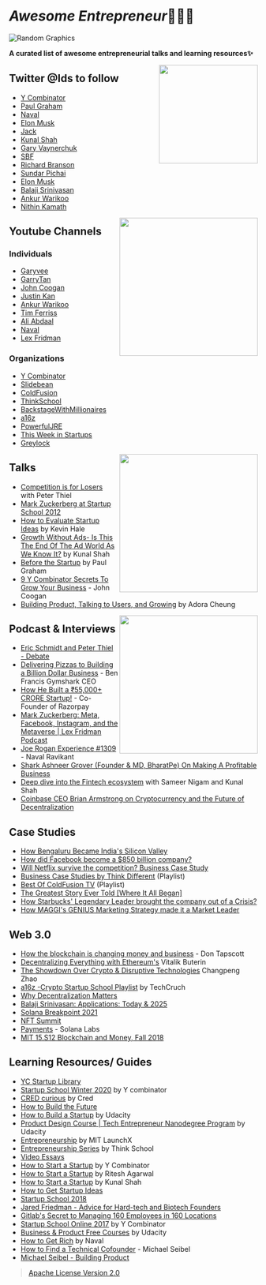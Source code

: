 # *Awesome Entrepreneur*🧑🏻‍💻

![Random Graphics](https://user-images.githubusercontent.com/67560900/148181466-012d746d-40bf-4c24-b922-01d6e8abbb81.png)

**A curated list of awesome entrepreneurial talks and learning resources✨**


<div >
  <img src="https://techcrunch.com/wp-content/uploads/2014/06/twitter-rise.gif?w=730&crop=1" align="right" height="200">
  </div>

## Twitter @Ids to follow
- [Y Combinator](https://twitter.com/ycombinator)
- [Paul Graham](https://twitter.com/paulg)
- [Naval](https://twitter.com/naval)
- [Elon Musk](https://twitter.com/elonmusk)
- [Jack](https://twitter.com/jack)
- [Kunal Shah](https://twitter.com/kunalb11)
- [Gary Vaynerchuk](https://twitter.com/garyvee)
- [SBF](https://twitter.com/SBF_FTX)
- [Richard Branson](https://twitter.com/richardbranson)
- [Sundar Pichai](https://twitter.com/sundarpichai)
- [Elon Musk](https://twitter.com/elonmusk)
- [Balaji Srinivasan](https://twitter.com/balajis)
- [Ankur Warikoo](https://twitter.com/warikoo)
- [Nithin Kamath](https://twitter.com/Nithin0dha)

<div >
  <img src="https://c.tenor.com/tYIUpIiF-LIAAAAC/youtube-logo.gif" align="right" width="280">
  </div>

## Youtube Channels

### Individuals 
- [Garyvee](https://www.youtube.com/garyvee)
- [GarryTan](https://www.youtube.com/GarryTan)
- [John Coogan](https://www.youtube.com/c/JohnCooganPlus)
- [Justin Kan](https://www.youtube.com/c/JustinKanTV)
- [Ankur Warikoo](https://www.youtube.com/warikoo)
- [Tim Ferriss](https://www.youtube.com/c/timferriss)
- [Ali Abdaal](https://www.youtube.com/c/aliabdaal)
- [Naval](https://www.youtube.com/c/NavalR)
- [Lex Fridman](https://www.youtube.com/c/lexfridman)


### Organizations
- [Y Combinator](https://www.youtube.com/ycombinator)
- [Slidebean](https://www.youtube.com/user/slidebean)
- [ColdFusion](https://www.youtube.com/ColdFusion)
- [ThinkSchool](https://www.youtube.com/ThinkSchool)
- [BackstageWithMillionaires](https://www.youtube.com/c/BackstageWithMillionaires)
- [a16z](https://www.youtube.com/c/a16z)
- [PowerfulJRE](https://www.youtube.com/c/joerogan)
- [This Week in Startups](https://www.youtube.com/c/ThisWeekIn)
- [Greylock](https://www.youtube.com/c/GreylockVC)

<div >
  <img src="https://thumbs.gfycat.com/IcySnarlingIriomotecat-max-1mb.gif" align="right" width="280">
  </div>

## Talks
- [Competition is for Losers](https://youtu.be/3Fx5Q8xGU8k) with Peter Thiel
- [Mark Zuckerberg at Startup School 2012](https://youtu.be/5bJi7k-y1Lo)
- [How to Evaluate Startup Ideas](https://youtu.be/DOtCl5PU8F0) by Kevin Hale
- [Growth Without Ads- Is This The End Of The Ad World As We Know It?](https://youtu.be/MrKPlo3yMSw) by Kunal Shah
- [Before the Startup](https://youtu.be/ii1jcLg-eIQ) by Paul Graham
- [9 Y Combinator Secrets To Grow Your Business](https://youtu.be/pTk2GdPWm7o) - John Coogan
- [Building Product, Talking to Users, and Growing](https://youtu.be/yP176MBG9Tk) by Adora Cheung

<div >
  <img src="https://thumbs.gfycat.com/DescriptiveDimFishingcat-max-1mb.gif" align="right" width="280">
  </div>

## Podcast & Interviews
- [Eric Schmidt and Peter Thiel - Debate](https://youtu.be/PsXFwy6gG_4)
- [Delivering Pizzas to Building a Billion Dollar Business](https://youtu.be/Ix5ON9dZ-es) - Ben Francis Gymshark CEO
- [How He Built a ₹55,000+ CRORE Startup!](https://youtu.be/7l_r8IanRWM) - Co-Founder of Razorpay
- [Mark Zuckerberg: Meta, Facebook, Instagram, and the Metaverse | Lex Fridman Podcast](https://youtu.be/5zOHSysMmH0)
- [Joe Rogan Experience #1309](https://youtu.be/3qHkcs3kG44) - Naval Ravikant
- [Shark Ashneer Grover (Founder & MD, BharatPe) On Making A Profitable Business](https://youtu.be/nnEZVVC4Ap8)
- [Deep dive into the Fintech ecosystem](https://youtu.be/xp_CaOy5Vf0) with Sameer Nigam and Kunal Shah
- [Coinbase CEO Brian Armstrong on Cryptocurrency and the Future of Decentralization](https://youtu.be/UpbGbKQsTjc)

## Case Studies
- [How Bengaluru Became India's Silicon Valley](https://youtu.be/C5u5mmVwDrE)
- [How did Facebook become a $850 billion company?](https://youtu.be/p2RCPyv95SE)
- [Will Netflix survive the competition? Business Case Study](https://youtu.be/bUFVJKwZYP4)
- [Business Case Studies by Think Different](https://youtube.com/playlist?list=PLGwmAEmjn4fmL_kCTOR-N4fXOlXvLa8dG) (Playlist)
- [Best Of ColdFusion TV](https://www.youtube.com/playlist?list=PL0iVR8sl9TiW7r7G-pduGsivB20jh2YS4) (Playlist)
- [The Greatest Story Ever Told [Where It All Began]](https://youtu.be/A2wG0sXbMhw)
- [How Starbucks' Legendary Leader brought the company out of a Crisis?](https://youtu.be/vvzpciKoU5g)
- [How MAGGI's GENIUS Marketing Strategy made it a Market Leader](https://youtu.be/r5OCFaXqS5I)

## Web 3.0
- [How the blockchain is changing money and business](https://youtu.be/Pl8OlkkwRpc) - Don Tapscott
- [Decentralizing Everything with Ethereum's](https://youtu.be/WSN5BaCzsbo) Vitalik Buterin
- [The Showdown Over Crypto & Disruptive Technologies](https://youtu.be/NxfA0jtMwV4) Changpeng Zhao
- [a16z -Crypto Startup School Playlist](https://youtube.com/playlist?list=PLK9Lwn4_TfLS3I9huJjd-k_FeMKiTkAff) by TechCruch
- [Why Decentralization Matters](https://onezero.medium.com/why-decentralization-matters-5e3f79f7638e)
- [Balaji Srinivasan: Applications: Today & 2025](https://youtu.be/3jPYk7ucrjo)
- [Solana Breakpoint 2021](https://www.youtube.com/playlist?list=PLilwLeBwGuK7yLsxKM1RZlxuNpaEuBEXk)
- [NFT Summit](https://www.youtube.com/playlist?list=PLM4u6XbiXf5omwoWS7AsncKViss76s28x)
- [Payments](https://youtu.be/1AnBma9huJY) - Solana Labs
- [MIT 15.S12 Blockchain and Money, Fall 2018](https://youtube.com/playlist?list=PLUl4u3cNGP63UUkfL0onkxF6MYgVa04Fn)

## Learning Resources/ Guides
- [YC Startup Library](https://www.ycombinator.com/library)
- [Startup School Winter 2020](https://youtube.com/playlist?list=PLQ-uHSnFig5PjfCy7mE77XMGhgky9HV3o) by Y combinator
- [CRED curious](https://youtube.com/playlist?list=PLTzr9kdwf7PtSoyv2z7bzoNUNZKRdUN-E) by Cred
- [How to Build the Future](https://www.youtube.com/playlist?list=PLQ-uHSnFig5MoTTcgd8EzenEADqGTQPpW)
- [How to Build a Startup](https://youtube.com/playlist?list=PLAwxTw4SYaPnxzSuovATBMrNowGaaEBmW) by Udacity
- [Product Design Course | Tech Entrepreneur Nanodegree Program](https://youtube.com/playlist?list=PLAwxTw4SYaPlTr1MmjkAZXVv8Su2CfY7D) by Udacity
- [Entrepreneurship](https://youtube.com/playlist?list=PLLuTgG8yQcXNxZPNeFwN--i2yMy6zVjPr) by MIT LaunchX
- [Entrepreneurship Series](https://youtube.com/playlist?list=PLGwmAEmjn4fkHGGBfGQ2Pd2D9rrOJzWhh) by Think School
- [Video Essays](https://youtube.com/playlist?list=PLQ-uHSnFig5OA-fmW_IH2QvAuY7317FFl)
- [How to Start a Startup](https://youtube.com/playlist?list=PL5q_lef6zVkaTY_cT1k7qFNF2TidHCe-1) by Y Combinator
- [How to Start a Startup](https://youtube.com/playlist?list=PL8XqTmg5WK1PNvBEDukLubPeKAFipVpaH) by Ritesh Agarwal
- [How to Start a Startup](https://youtu.be/sk6hA6JR9gI) by Kunal Shah
- [How to Get Startup Ideas](https://youtu.be/uvw-u99yj8w)
- [Startup School 2018](https://youtube.com/playlist?list=PLQ-uHSnFig5NVnJ_cLWM7dLuMQRDeekoX)
- [Jared Friedman - Advice for Hard-tech and Biotech Founders](https://youtu.be/C1DlZWfI6rk)
- [Gitlab's Secret to Managing 160 Employees in 160 Locations](https://youtu.be/e56PbkJdmZ8)
- [Startup School Online 2017](https://www.youtube.com/playlist?list=PLQ-uHSnFig5MiLRb-l6yiCBGyqfVyVf17) by Y Combinator
- [Business & Product Free Courses](https://www.udacity.com/courses/all?field=school-of-product-management&field=school-of-business&price=Free) by Udacity
- [How to Get Rich](https://youtu.be/1-TZqOsVCNM) by Naval
- [How to Find a Technical Cofounder](https://youtu.be/d7tDaFr5EYA) - Michael Seibel
- [Michael Seibel - Building Product](https://youtu.be/C27RVio2rOs)

> [Apache License Version 2.0](LICENSE)
